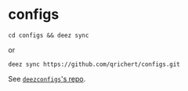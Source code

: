 # configs

```shell
cd configs && deez sync
```

or

```shell
deez sync https://github.com/qrichert/configs.git
```

See [`deezconfigs`'s repo](https://github.com/qrichert/deezconfigs).
